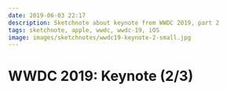 ```yaml
---
date: 2019-06-03 22:17
description: Sketchnote about keynote from WWDC 2019, part 2
tags: sketchnote, apple, wwdc, wwdc-19, iOS
image: images/sketchnotes/wwdc19-keynote-2-small.jpg
---
```


# WWDC 2019: Keynote (2/3)
